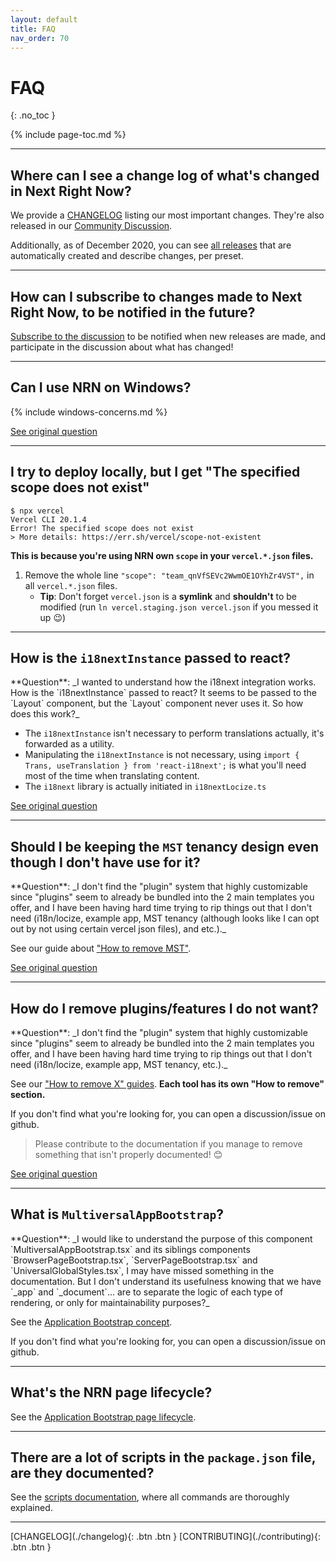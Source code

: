 ```yaml
---
layout: default
title: FAQ
nav_order: 70
---
```


# FAQ
{: .no_toc }

{% include page-toc.md %}

---

## Where can I see a change log of what's changed in Next Right Now?

We provide a [CHANGELOG](./changelog) listing our most important changes. They're also released in our [Community Discussion](https://github.com/UnlyEd/next-right-now/discussions/166).

Additionally, as of December 2020, you can see [all releases](https://github.com/UnlyEd/next-right-now/releases) that are automatically created and describe changes, per preset.

---

## How can I subscribe to changes made to Next Right Now, to be notified in the future?

[Subscribe to the discussion](https://github.com/UnlyEd/next-right-now/discussions/166) to be notified when new releases are made, and participate in the
discussion about what has changed!

---


## Can I use NRN on Windows?

{% include windows-concerns.md %}

[See original question](https://github.com/UnlyEd/next-right-now/issues/55)

---

## I try to deploy locally, but I get "The specified scope does not exist"

```
$ npx vercel
Vercel CLI 20.1.4
Error! The specified scope does not exist
> More details: https://err.sh/vercel/scope-not-existent
```

**This is because you're using NRN own `scope` in your `vercel.*.json` files.**

1. Remove the whole line `"scope": "team_qnVfSEVc2WwmOE1OYhZr4VST",` in all `vercel.*.json` files.
    - **Tip**: Don't forget `vercel.json` is a **symlink** and **shouldn't** to be modified (run `ln vercel.staging.json vercel.json` if you messed it up :wink:)

---

## How is the `i18nextInstance` passed to react?

<div class="code-example" markdown="1">
  **Question**: _I wanted to understand how the i18next integration works. How is the `i18nextInstance` passed to react? It seems to be passed to the `Layout` component, but the `Layout` component never uses it. So how does this work?_
</div>

- The `i18nextInstance` isn't necessary to perform translations actually, it's forwarded as a utility.
- Manipulating the `i18nextInstance` is not necessary, using `import { Trans, useTranslation } from 'react-i18next';` is what you'll need most of the time when translating content.
- The `i18next` library is actually initiated in `i18nextLocize.ts`

[See original question](https://github.com/UnlyEd/next-right-now/issues/14#issuecomment-601557549)

---

## Should I be keeping the `MST` tenancy design even though I don't have use for it?

<div class="code-example" markdown="1">
  **Question**: _I don't find the "plugin" system that highly customizable since "plugins" seem to already be bundled into the 2 main templates you offer, and I have been having hard time trying to rip things out that I don't need (i18n/locize, example app, MST tenancy (although looks like I can opt out by not using certain vercel json files), and etc.)._
</div>

See our guide about ["How to remove MST"](./guides/tenancy/remove-MST).

[See original question](https://github.com/UnlyEd/next-right-now/issues/151)

---

## How do I remove plugins/features I do not want?

<div class="code-example" markdown="1">
  **Question**: _I don't find the "plugin" system that highly customizable since "plugins" seem to already be bundled into the 2 main templates you offer, and I have been having hard time trying to rip things out that I don't need (i18n/locize, example app, MST tenancy, etc.)._
</div>

See our ["How to remove X" guides](./guides). **Each tool has its own "How to remove" section.**

If you don't find what you're looking for, you can open a discussion/issue on github.

> Please contribute to the documentation if you manage to remove something that isn't properly documented! :blush:

[See original question](https://github.com/UnlyEd/next-right-now/issues/151)

---

## What is `MultiversalAppBootstrap`?

<div class="code-example" markdown="1">
  **Question**: _I would like to understand the purpose of this component `MultiversalAppBootstrap.tsx` and its siblings components `BrowserPageBootstrap.tsx`, `ServerPageBootstrap.tsx` and `UniversalGlobalStyles.tsx`, I may have missed something in the documentation. But I don't understand its usefulness knowing that we have `_app` and `_document`... are to separate the logic of each type of rendering, or only for maintainability purposes?_
</div>

See the [Application Bootstrap concept](./concepts/app-bootstrap).

If you don't find what you're looking for, you can open a discussion/issue on github.

---

## What's the NRN page lifecycle?

See the [Application Bootstrap page lifecycle](./concepts/app-bootstrap#whats-the-nrn-page-lifecycle).

---

## There are a lot of scripts in the `package.json` file, are they documented?

See the [scripts documentation](./guides/scripts-and-utilities/#scripts), where all commands are thoroughly explained.

---

<div class="pagination-section space-even">
    <span class="fs-4" markdown="1">
    [CHANGELOG](./changelog){: .btn .btn }
    </span>
    <span class="fs-4" markdown="1">
    [CONTRIBUTING](./contributing){: .btn .btn }
    </span>
</div>
